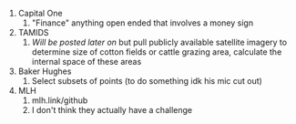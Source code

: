 

1. Capital One
	1. "Finance" anything open ended that involves a money sign
2. TAMIDS
	1. *Will be posted later on* but pull publicly available satellite imagery to determine size of cotton fields or cattle grazing area, calculate the internal space of these areas
3. Baker Hughes
	1. Select subsets of points (to do something idk his mic cut out)
4. MLH
	1. mlh.link/github
	2. I don't think they actually have a challenge

